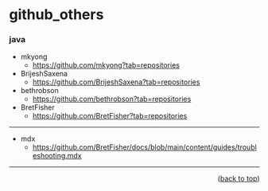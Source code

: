 <a name="topage"></a>

# github_others

### java

* mkyong
    * https://github.com/mkyong?tab=repositories
* BrijeshSaxena
    * https://github.com/BrijeshSaxena?tab=repositories
* bethrobson
    * https://github.com/bethrobson?tab=repositories
* BretFisher
    * https://github.com/BretFisher?tab=repositories
 
-----

* mdx
    * https://github.com/BretFisher/docs/blob/main/content/guides/troubleshooting.mdx
  
-----

<p align="right">(<a href="#topage">back to top</a>)</p>
<br/>
<br/>
